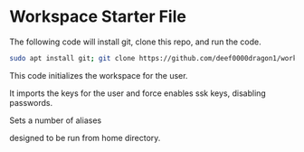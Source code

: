 # Workspace Starter File

The following code will install git, clone this repo, and run the code. 

```sh
sudo apt install git; git clone https://github.com/deef0000dragon1/workspace.git; cd workspace; sudo bash run.sh
```

This code initializes the workspace for the user.

It imports the keys for the user and force enables ssk keys, disabling passwords. 

Sets a number of aliases

designed to be run from home directory.
